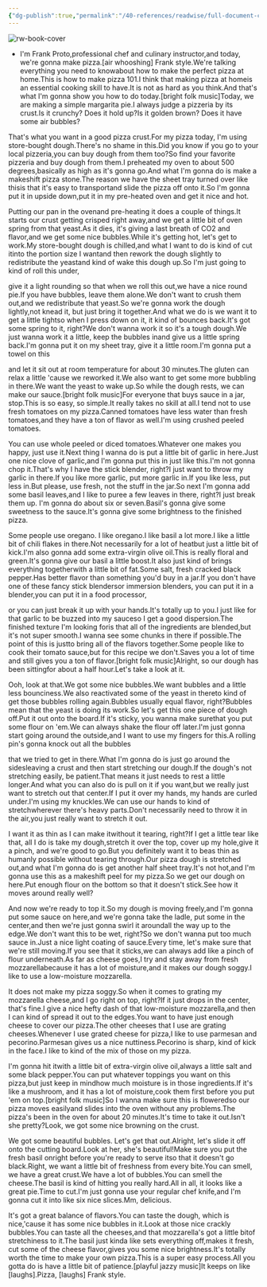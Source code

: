 ```yaml
---
{"dg-publish":true,"permalink":"/40-references/readwise/full-document-contents/the-best-pizza-you-ll-ever-make-epicurious-101/","tags":["rw/articles"]}
---
```


![rw-book-cover](https://i.ytimg.com/vi/mRx_odAj-XQ/maxresdefault.jpg)

- I'm Frank Proto,professional chef and culinary instructor,and today, we're gonna make pizza.[air whooshing]
Frank style.We're talking everything you need to knowabout how to make the
perfect pizza at home.This is how to make pizza 101.I think that making pizza at homeis an essential cooking skill to have.It is not as hard as you think.And that's what I'm gonna
show you how to do today.[bright folk music]Today, we are making a
simple margarita pie.I always judge a pizzeria by its crust.Is it crunchy? Does it hold up?Is it golden brown? Does
it have some air bubbles?

That's what you want
in a good pizza crust.For my pizza today, I'm
using store-bought dough.There's no shame in this.Did you know if you go
to your local pizzeria,you can buy dough from them too?So find your favorite pizzeria
and buy dough from them.I preheated my oven to about 500 degrees,basically as high as it's gonna go.And what I'm gonna do is
make a makeshift pizza stone.The reason we have the sheet
tray turned over like thisis that it's easy to transportand slide the pizza off onto it.So I'm gonna put it in upside down,put it in my pre-heated oven
and get it nice and hot.

Putting our pan in the ovenand pre-heating it does
a couple of things.It starts our crust
getting crisped right away,and we get a little bit of
oven spring from that yeast.As it dies, it's giving a
last breath of CO2 and flavor,and we get some nice bubbles.While it's getting hot, let's get to work.My store-bought dough is chilled,and what I want to do is kind of cut itinto the portion size I wantand then rework the dough
slightly to redistribute the yeastand kind of wake this dough up.So I'm just going to
kind of roll this under,

give it a light rounding so
that when we roll this out,we have a nice round pie.If you have bubbles, leave them alone.We don't want to crush them out,and we redistribute that yeast.So we're gonna work the dough lightly,not knead it, but just bring it together.And what we do is we want
it to get a little tightso when I press down on it,
it kind of bounces back.It's got some spring to it, right?We don't wanna work it
so it's a tough dough.We just wanna work it a
little, keep the bubbles inand give us a little spring back.I'm gonna put it on my sheet
tray, give it a little room.I'm gonna put a towel on this

and let it sit out at room
temperature for about 30 minutes.The gluten can relax a
little 'cause we reworked it.We also want to get some
more bubbling in there.We want the yeast to wake up.So while the dough rests,
we can make our sauce.[bright folk music]For everyone that buys
sauce in a jar, stop.This is so easy, so simple.It really takes no skill at all.I tend not to use fresh
tomatoes on my pizza.Canned tomatoes have less
water than fresh tomatoes,and they have a ton of flavor as well.I'm using crushed peeled tomatoes.

You can use whole peeled
or diced tomatoes.Whatever one makes you happy, just use it.Next thing I wanna do is put a
little bit of garlic in here.Just one nice clove of garlic,and I'm gonna put this in just like this.I'm not gonna chop it.That's why I have the
stick blender, right?I just want to throw my garlic in there.If you like more garlic,
put more garlic in.If you like less, put less in.But please, use fresh,
not the stuff in the jar.So next I'm gonna add some basil leaves,and I like to puree a few
leaves in there, right?I just break them up. I'm
gonna do about six or seven.Basil's gonna give some
sweetness to the sauce.It's gonna give some brightness
to the finished pizza.

Some people use oregano. I like oregano.I like basil a lot more.I like a little bit of
chili flakes in there.Not necessarily for a lot of heatbut just a little bit of kick.I'm also gonna add some
extra-virgin olive oil.This is really floral and green.It's gonna give our basil a little boost.It also just kind of
brings everything togetherwith a little bit of fat.Some salt, fresh cracked black pepper.Has better flavor than
something you'd buy in a jar.If you don't have one of
these fancy stick blendersor immersion blenders, you
can put it in a blender,you can put it in a food processor,

or you can just break
it up with your hands.It's totally up to you.I just like for that garlic
to be buzzed into my sauceso I get a good dispersion.The finished texture I'm looking foris that all of the
ingredients are blended,but it's not super smooth.I wanna see some chunks
in there if possible.The point of this is justto bring all of the flavors together.Some people like to
cook their tomato sauce,but for this recipe we don't.Saves you a lot of time and
still gives you a ton of flavor.[bright folk music]Alright, so our dough has been sittingfor about a half hour.Let's take a look at it.

Ooh, look at that.We got some nice bubbles.We want bubbles and a
little less bounciness.We also reactivated some
of the yeast in thereto kind of get those
bubbles rolling again.Bubbles usually equal flavor, right?Bubbles mean that the
yeast is doing its work.So let's get this one piece of dough off.Put it out onto the board.If it's sticky, you wanna make surethat you put some flour on 'em.We can always shake the flour off later.I'm just gonna start
going around the outside,and I want to use my fingers for this.A rolling pin's gonna
knock out all the bubbles

that we tried to get in there.What I'm gonna do is
just go around the sidesleaving a crust and then
start stretching our dough.If the dough's not stretching
easily, be patient.That means it just needs
to rest a little longer.And what you can also do
is pull on it if you want,but we really just want to
stretch out that center.If I put it over my hands,
my hands are curled under.I'm using my knuckles.We can use our hands to kind of stretchwherever there's heavy parts.Don't necessarily need
to throw it in the air,you just really want to stretch it out.

I want it as thin as I can make itwithout it tearing, right?If I get a little tear like
that, all I do is take my dough,stretch it over the top, cover up my hole,give it a pinch, and we're good to go.But you definitely want it to beas thin as humanly possible
without tearing through.Our pizza dough is stretched out,and what I'm gonna do is
get another half sheet tray.It's not hot,and I'm gonna use this as a
makeshift peel for my pizza.So we get our dough on here.Put enough flour on the bottom
so that it doesn't stick.See how it moves around really well?

And now we're ready to top it.So my dough is moving freely,and I'm gonna put some sauce on here,and we're gonna take the
ladle, put some in the center,and then we're just gonna swirl it aroundall the way up to the edge.We don't want this to be wet, right?So we don't wanna put too much sauce in.Just a nice light coating of sauce.Every time, let's make sure
that we're still moving.If you see that it sticks,we can always add like a
pinch of flour underneath.As far as cheese goes,I try and stay away from fresh mozzarellabecause it has a lot of moisture,and it makes our dough soggy.I like to use a low-moisture mozzarella.

It does not make my pizza soggy.So when it comes to grating
my mozzarella cheese,and I go right on top, right?If it just drops in the
center, that's fine.I give a nice hefty dash of
that low-moisture mozzarella,and then I can kind of
spread it out to the edges.You want to have just enough
cheese to cover our pizza.The other cheeses that I
use are grating cheeses.Whenever I use grated cheese for pizza,I like to use parmesan and pecorino.Parmesan gives us a nice nuttiness.Pecorino is sharp, kind
of kick in the face.I like to kind of the
mix of those on my pizza.

I'm gonna hit itwith a little bit of
extra-virgin olive oil,always a little salt
and some black pepper.You can put whatever toppings
you want on this pizza,but just keep in mindhow much moisture is in those ingredients.If it's like a mushroom, and
it has a lot of moisture,cook them first before you put 'em on top.[bright folk music]So I wanna make sure this is floweredso our pizza moves easilyand slides into the oven
without any problems.The pizza's been in the
oven for about 20 minutes.It's time to take it out.Isn't she pretty?Look, we got some nice
browning on the crust.

We got some beautiful
bubbles. Let's get that out.Alright, let's slide it
off onto the cutting board.Look at her, she's beautiful!Make sure you put the fresh basil onright before you're ready to serve itso that it doesn't go black.Right, we want a little bit
of freshness from every bite.You can smell, we have a great crust.We have a lot of bubbles.You can smell the cheese.The basil is kind of
hitting you really hard.All in all, it looks like a great pie.Time to cut.I'm just gonna use your
regular chef knife,and I'm gonna cut it into
like six nice slices.Mm, delicious.

It's got a great balance of flavors.You can taste the dough, which is nice,'cause it has some nice bubbles in it.Look at those nice crackly bubbles.You can taste all the cheeses,and that mozzarella's got a little bitof stretchiness to it.The basil just kinda
like sets everything off,makes it fresh, cut some
of the cheese flavor,gives you some nice brightness.It's totally worth the time
to make your own pizza.This is a super easy process.All you gotta do is have
a little bit of patience.[playful jazzy music]It keeps on like [laughs].Pizza, [laughs] Frank style.
